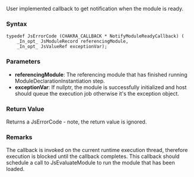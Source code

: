 User implemented callback to get notification when the module is ready.
### Syntax 
```
typedef JsErrorCode (CHAKRA_CALLBACK * NotifyModuleReadyCallback) (
    _In_opt_ JsModuleRecord referencingModule,
    _In_opt_ JsValueRef exceptionVar);
```
### Parameters 
* __referencingModule__: The referencing module that has finished running ModuleDeclarationInstantiation step.
* __exceptionVar__:  If nullptr, the module is successfully initialized and host should queue the execution job otherwise it's the exception object.

### Return Value 
Returns a JsErrorCode - note, the return value is ignored.

### Remarks 
The callback is invoked on the current runtime execution thread, therefore execution is blocked until the callback completes. This callback should schedule a call to JsEvaluateModule to run the module that has been loaded.
